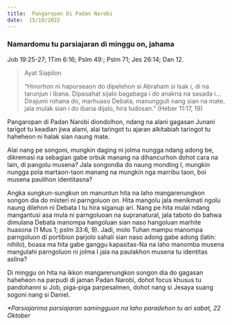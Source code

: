 ```yaml
---
title:  Pangaropan Di Padan Narobi
date:  15/10/2022
---
```


### Namardomu tu parsiajaran di minggu on, jahama
Job 19:25-27; 1Tim 6:16; Pslm 49:; Pslm 71; Jes 26:14; Dan 12.

> <p>Ayat Siapilon</p>
> “Hinorhon ni haporseaon do dipelehon si Abraham si Isak i, di na tarunjun i ibana. Dipasahat sijalo bagabaga i do anakna na sasada i…Dirajumi rohana do, marhuaso Debata, manungguli nang sian na mate, jala mulak sian i do ibana dijalo, hira tudosan.” (Heber 11:17, 19)

Pangaropan di Padan Narobi diondolhon, ndang na alani gagasan Junani tarigot tu keadian jiwa alami, alai taringot tu ajaran alkitabiah taringot tu haheheon ni halak sian naung mate.

Alai nang pe songoni, mungkin daging ni jolma nungga ndang adong be, dikremasi na sebagian gabe orbuk manang na dihancurhon dohot cara na lain, di pangolu musena? Jala songondia do naung monding I, mungkin nungga pola martaon-taon manang na mungkin nga marribu taon, boi musena paulihon identitasna?

Angka sungkun-sungkun on manuntun hita na laho mangarenungkon songon dia do misteri ni parngoluon on. Hita mangolu jala menikmati ngolu naung dilehon ni Debata I tu hira siganup ari. Nang pe hita mulai ndang mangantusi asa mula ni parngoluoan na supranatural, jala taboto do bahwa dimulana Debata manompa hangoluan sian naso hangoluan marhite huasona (1 Mus 1; pslm 33:6, 9). Jadi, molo Tuhan mampu manompa parngoluon di portibion parjolo sahali sian naso adong gabe adong (latin: nihilo), boasa ma hita gabe ganggu kapasitas-Na na laho manomba musena mangulahi parngoluon ni jolma I jala na paulakhon musena tu identitas aslina?

Di minggu on hita na ikkon mangarenungkon songon dia do gagasan haheheon na parpudi di jaman Padan Narobi, dohot focus khusus tu pandohanni si Job, piga-piga parpesalmen, dohot nang si Jesaya suang sogoni nang si Daniel.

_*Parsiajarima parsiajaran samingguon na laho paradehon tu ari sabat, 22 Oktober_